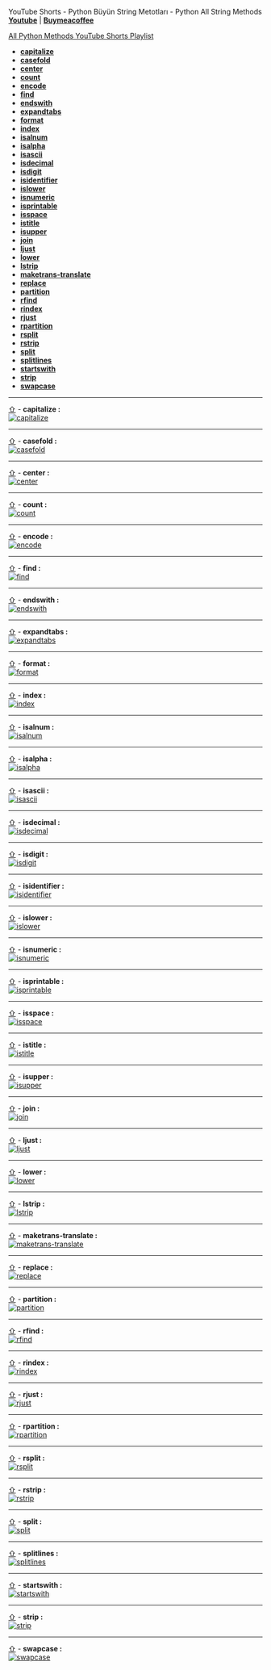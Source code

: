 YouTube Shorts - Python Büyün String Metotları - Python All String Methods **[Youtube](https://www.youtube.com/@umtsn)** | **[Buymeacoffee](https://www.buymeacoffee.com/umitsen)** 

[All Python Methods YouTube Shorts Playlist](https://www.youtube.com/playlist?list=PLWmM3tw4zswYp2ee_doiA-zb0AOD_vXms)


- <a href="#web-capitalize" id="web-toc-capitalize">**capitalize**</a>
- <a href="#web-casefold" id="web-toc-casefold">**casefold**</a>
- <a href="#web-center" id="web-toc-center">**center**</a>
- <a href="#web-count" id="web-toc-count">**count**</a>
- <a href="#web-encode" id="web-toc-encode">**encode**</a>
- <a href="#web-find" id="web-toc-find">**find**</a>
- <a href="#web-endswith" id="web-toc-endswith">**endswith**</a>
- <a href="#web-expandtabs" id="web-toc-expandtabs">**expandtabs**</a>
- <a href="#web-format" id="web-toc-format">**format**</a>
- <a href="#web-index" id="web-toc-index">**index**</a>
- <a href="#web-isalnum" id="web-toc-isalnum">**isalnum**</a>
- <a href="#web-isalpha" id="web-toc-isalpha">**isalpha**</a>
- <a href="#web-isascii" id="web-toc-isascii">**isascii**</a>
- <a href="#web-isdecimal" id="web-toc-isdecimal">**isdecimal**</a>
- <a href="#web-isdigit" id="web-toc-isdigit">**isdigit**</a>
- <a href="#web-isidentifier" id="web-toc-isidentifier">**isidentifier**</a>
- <a href="#web-islower" id="web-toc-islower">**islower**</a>
- <a href="#web-isnumeric" id="web-toc-isnumeric">**isnumeric**</a>
- <a href="#web-isprintable" id="web-toc-isprintable">**isprintable**</a>
- <a href="#web-isspace" id="web-toc-isspace">**isspace**</a>
- <a href="#web-istitle" id="web-toc-istitle">**istitle**</a>
- <a href="#web-isupper" id="web-toc-isupper">**isupper**</a>
- <a href="#web-join" id="web-toc-join">**join**</a>
- <a href="#web-ljust" id="web-toc-ljust">**ljust**</a>
- <a href="#web-lower" id="web-toc-lower">**lower**</a>
- <a href="#web-lstrip" id="web-toc-lstrip">**lstrip**</a>
- <a href="#web-maketrans-translate" id="web-toc-maketrans-translate">**maketrans-translate**</a>
- <a href="#web-replace" id="web-toc-replace">**replace**</a>
- <a href="#web-partition" id="web-toc-partition">**partition**</a>
- <a href="#web-rfind" id="web-toc-rfind">**rfind**</a>
- <a href="#web-rindex" id="web-toc-rindex">**rindex**</a>
- <a href="#web-rjust" id="web-toc-rjust">**rjust**</a>
- <a href="#web-rpartition" id="web-toc-rpartition">**rpartition**</a>
- <a href="#web-rsplit" id="web-toc-rsplit">**rsplit**</a>
- <a href="#web-rstrip" id="web-toc-rstrip">**rstrip**</a>
- <a href="#web-split" id="web-toc-split">**split**</a>
- <a href="#web-splitlines" id="web-toc-splitlines">**splitlines**</a>
- <a href="#web-startswith" id="web-toc-startswith">**startswith**</a>
- <a href="#web-strip" id="web-toc-strip">**strip**</a>
- <a href="#web-swapcase" id="web-toc-swapcase">**swapcase**</a>


---
<a href="#web-toc-capitalize"><span>&#8679;</span></a> - <span id = "web-capitalize">**capitalize :**</span><br>
[![capitalize](https://img.youtube.com/vi/g3JrPY3ogCw/0.jpg)](https://youtube.com/shorts/g3JrPY3ogCw "capitalize")
<br>

---
<a href="#web-toc-casefold"><span>&#8679;</span></a> - <span id = "web-casefold">**casefold :**</span><br>
[![casefold](https://img.youtube.com/vi/Q2HslIP03pk/0.jpg)](https://youtube.com/shorts/Q2HslIP03pk "casefold")
<br>

---
<a href="#web-toc-center"><span>&#8679;</span></a> - <span id = "web-center">**center :**</span><br>
[![center](https://img.youtube.com/vi/1fJgV2g4npU/0.jpg)](https://youtube.com/shorts/1fJgV2g4npU "center")
<br>

---
<a href="#web-toc-count"><span>&#8679;</span></a> - <span id = "web-count">**count :**</span><br>
[![count](https://img.youtube.com/vi/intW7LeBVLw/0.jpg)](https://youtube.com/shorts/intW7LeBVLw "count")
<br>

---
<a href="#web-toc-encode"><span>&#8679;</span></a> - <span id = "web-encode">**encode :**</span><br>
[![encode](https://img.youtube.com/vi/IgCqZhqUvaQ/0.jpg)](https://youtube.com/shorts/IgCqZhqUvaQ "encode")
<br>

---
<a href="#web-toc-find"><span>&#8679;</span></a> - <span id = "web-find">**find :**</span><br>
[![find](https://img.youtube.com/vi/RNMoIcRAUu4/0.jpg)](https://youtube.com/shorts/RNMoIcRAUu4 "find")
<br>

---
<a href="#web-toc-endswith"><span>&#8679;</span></a> - <span id = "web-endswith">**endswith :**</span><br>
[![endswith](https://img.youtube.com/vi/2dKG7jLtthE/0.jpg)](https://youtube.com/shorts/2dKG7jLtthE "endswith")
<br>

---
<a href="#web-toc-expandtabs"><span>&#8679;</span></a> - <span id = "web-expandtabs">**expandtabs :**</span><br>
[![expandtabs](https://img.youtube.com/vi/jAqfG2K-UpE/0.jpg)](https://youtube.com/shorts/jAqfG2K-UpE "expandtabs")
<br>

---
<a href="#web-toc-format"><span>&#8679;</span></a> - <span id = "web-format">**format :**</span><br>
[![format](https://img.youtube.com/vi/q6gPgi4BExg/0.jpg)](https://youtube.com/shorts/q6gPgi4BExg "format")
<br>

---
<a href="#web-toc-index"><span>&#8679;</span></a> - <span id = "web-index">**index :**</span><br>
[![index](https://img.youtube.com/vi/-k4f_dwbyGQ/0.jpg)](https://youtube.com/shorts/-k4f_dwbyGQ "index")
<br>

---
<a href="#web-toc-isalnum"><span>&#8679;</span></a> - <span id = "web-isalnum">**isalnum :**</span><br>
[![isalnum](https://img.youtube.com/vi/Qtc7J01EwMI/0.jpg)](https://youtube.com/shorts/Qtc7J01EwMI "isalnum")
<br>

---
<a href="#web-toc-isalpha"><span>&#8679;</span></a> - <span id = "web-isalpha">**isalpha :**</span><br>
[![isalpha](https://img.youtube.com/vi/bPQFNwlWRvg/0.jpg)](https://youtube.com/shorts/bPQFNwlWRvg "isalpha")
<br>

---
<a href="#web-toc-isascii"><span>&#8679;</span></a> - <span id = "web-isascii">**isascii :**</span><br>
[![isascii](https://img.youtube.com/vi/0O5FCm3FiTw/0.jpg)](https://youtube.com/shorts/0O5FCm3FiTw "isascii")
<br>

---
<a href="#web-toc-isdecimal"><span>&#8679;</span></a> - <span id = "web-isdecimal">**isdecimal :**</span><br>
[![isdecimal](https://img.youtube.com/vi/7SqyFEdcWKs/0.jpg)](https://youtube.com/shorts/7SqyFEdcWKs "isdecimal")
<br>

---
<a href="#web-toc-isdigit"><span>&#8679;</span></a> - <span id = "web-isdigit">**isdigit :**</span><br>
[![isdigit](https://img.youtube.com/vi/tbOOSu_I_TI/0.jpg)](https://youtube.com/shorts/tbOOSu_I_TI "isdigit")
<br>

---
<a href="#web-toc-isidentifier"><span>&#8679;</span></a> - <span id = "web-isidentifier">**isidentifier :**</span><br>
[![isidentifier](https://img.youtube.com/vi/yQbHjZAyjpw/0.jpg)](https://youtube.com/shorts/yQbHjZAyjpw "isidentifier")
<br>

---
<a href="#web-toc-islower"><span>&#8679;</span></a> - <span id = "web-islower">**islower :**</span><br>
[![islower](https://img.youtube.com/vi/gV053lQpmfs/0.jpg)](https://youtube.com/shorts/gV053lQpmfs "islower")
<br>

---
<a href="#web-toc-isnumeric"><span>&#8679;</span></a> - <span id = "web-isnumeric">**isnumeric :**</span><br>
[![isnumeric](https://img.youtube.com/vi/JkIDMlGsGrc/0.jpg)](https://youtube.com/shorts/JkIDMlGsGrc "isnumeric")
<br>

---
<a href="#web-toc-isprintable"><span>&#8679;</span></a> - <span id = "web-isprintable">**isprintable :**</span><br>
[![isprintable](https://img.youtube.com/vi/lsL0DpwwB0M/0.jpg)](https://youtube.com/shorts/lsL0DpwwB0M "isprintable")
<br>

---
<a href="#web-toc-isspace"><span>&#8679;</span></a> - <span id = "web-isspace">**isspace :**</span><br>
[![isspace](https://img.youtube.com/vi/9muj3MSpHjc/0.jpg)](https://youtube.com/shorts/9muj3MSpHjc "isspace")
<br>

---
<a href="#web-toc-istitle"><span>&#8679;</span></a> - <span id = "web-istitle">**istitle :**</span><br>
[![istitle](https://img.youtube.com/vi/q-8RstSK3fU/0.jpg)](https://youtube.com/shorts/q-8RstSK3fU "istitle")
<br>

---
<a href="#web-toc-isupper"><span>&#8679;</span></a> - <span id = "web-isupper">**isupper :**</span><br>
[![isupper](https://img.youtube.com/vi/9lKT1qOs4wY/0.jpg)](https://youtube.com/shorts/9lKT1qOs4wY "isupper")
<br>

---
<a href="#web-toc-join"><span>&#8679;</span></a> - <span id = "web-join">**join :**</span><br>
[![join](https://img.youtube.com/vi/0Rk4oeXDvCo/0.jpg)](https://youtube.com/shorts/0Rk4oeXDvCo "join")
<br>

---
<a href="#web-toc-ljust"><span>&#8679;</span></a> - <span id = "web-ljust">**ljust :**</span><br>
[![ljust](https://img.youtube.com/vi/o8fnIx3Vr9A/0.jpg)](https://youtube.com/shorts/o8fnIx3Vr9A "ljust")
<br>

---
<a href="#web-toc-lower"><span>&#8679;</span></a> - <span id = "web-lower">**lower :**</span><br>
[![lower](https://img.youtube.com/vi/xolCoYpGtaY/0.jpg)](https://youtube.com/shorts/xolCoYpGtaY "lower")
<br>

---
<a href="#web-toc-lstrip"><span>&#8679;</span></a> - <span id = "web-lstrip">**lstrip :**</span><br>
[![lstrip](https://img.youtube.com/vi/1-OkTVa-MpI/0.jpg)](https://youtube.com/shorts/1-OkTVa-MpI "lstrip")
<br>

---
<a href="#web-toc-maketrans-translate"><span>&#8679;</span></a> - <span id = "web-maketrans-translate">**maketrans-translate :**</span><br>
[![maketrans-translate](https://img.youtube.com/vi/uHsb4Cl7x-U/0.jpg)](https://youtube.com/shorts/uHsb4Cl7x-U "maketrans-translate")
<br>

---
<a href="#web-toc-replace"><span>&#8679;</span></a> - <span id = "web-replace">**replace :**</span><br>
[![replace](https://img.youtube.com/vi/xZ8_f_0RYg4/0.jpg)](https://youtube.com/shorts/xZ8_f_0RYg4 "replace")
<br>

---
<a href="#web-toc-partition"><span>&#8679;</span></a> - <span id = "web-partition">**partition :**</span><br>
[![partition](https://img.youtube.com/vi/xjPiRYaxopg/0.jpg)](https://youtube.com/shorts/xjPiRYaxopg "partition")
<br>

---
<a href="#web-toc-rfind"><span>&#8679;</span></a> - <span id = "web-rfind">**rfind :**</span><br>
[![rfind](https://img.youtube.com/vi/T2X7H4xk9cY/0.jpg)](https://youtube.com/shorts/T2X7H4xk9cY "rfind")
<br>

---
<a href="#web-toc-rindex"><span>&#8679;</span></a> - <span id = "web-rindex">**rindex :**</span><br>
[![rindex](https://img.youtube.com/vi/p7q974kGe20/0.jpg)](https://youtube.com/shorts/p7q974kGe20 "rindex")
<br>

---
<a href="#web-toc-rjust"><span>&#8679;</span></a> - <span id = "web-rjust">**rjust :**</span><br>
[![rjust](https://img.youtube.com/vi/EpSie-CaGno/0.jpg)](https://youtube.com/shorts/EpSie-CaGno "rjust")
<br>

---
<a href="#web-toc-rpartition"><span>&#8679;</span></a> - <span id = "web-rpartition">**rpartition :**</span><br>
[![rpartition](https://img.youtube.com/vi/tghTCwsNu6w/0.jpg)](https://youtube.com/shorts/tghTCwsNu6w "rpartition")
<br>

---
<a href="#web-toc-rsplit"><span>&#8679;</span></a> - <span id = "web-rsplit">**rsplit :**</span><br>
[![rsplit](https://img.youtube.com/vi/FejTINNwpVk/0.jpg)](https://youtube.com/shorts/FejTINNwpVk "rsplit")
<br>

---
<a href="#web-toc-rstrip"><span>&#8679;</span></a> - <span id = "web-rstrip">**rstrip :**</span><br>
[![rstrip](https://img.youtube.com/vi/czKJ2TJqhGg/0.jpg)](https://youtube.com/shorts/czKJ2TJqhGg "rstrip")
<br>

---
<a href="#web-toc-split"><span>&#8679;</span></a> - <span id = "web-split">**split :**</span><br>
[![split](https://img.youtube.com/vi/pbx3kzqplx0/0.jpg)](https://youtube.com/shorts/pbx3kzqplx0 "split")
<br>

---
<a href="#web-toc-splitlines"><span>&#8679;</span></a> - <span id = "web-splitlines">**splitlines :**</span><br>
[![splitlines](https://img.youtube.com/vi/qWjlhEIknB4/0.jpg)](https://youtube.com/shorts/qWjlhEIknB4 "splitlines")
<br>

---
<a href="#web-toc-startswith"><span>&#8679;</span></a> - <span id = "web-startswith">**startswith :**</span><br>
[![startswith](https://img.youtube.com/vi/6tR3RDENYYI/0.jpg)](https://youtube.com/shorts/6tR3RDENYYI "startswith")
<br>

---
<a href="#web-toc-strip"><span>&#8679;</span></a> - <span id = "web-strip">**strip :**</span><br>
[![strip](https://img.youtube.com/vi/dYF0XjR9yf8/0.jpg)](https://youtube.com/shorts/dYF0XjR9yf8 "strip")
<br>

---
<a href="#web-toc-swapcase"><span>&#8679;</span></a> - <span id = "web-swapcase">**swapcase :**</span><br>
[![swapcase](https://img.youtube.com/vi/Fc27Nu45WaA/0.jpg)](https://youtube.com/shorts/Fc27Nu45WaA "swapcase")
<br>




